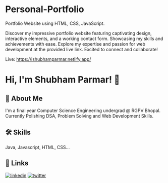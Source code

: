 # Personal-Portfolio

Portfolio Website using HTML, CSS, JavaScript.

Discover my impressive portfolio website featuring captivating design, interactive elements, and a working contact form. Showcasing my skills and achievements with ease. Explore my expertise and passion for web development at the provided live link. Excited to connect and collaborate!

Live: https://ishubhamparmar.netlify.app/

# Hi, I'm Shubham Parmar! 👋

## 🚀 About Me

I'm a final year Computer Science Engineering undergrad @ RGPV Bhopal. Currently Polishing DSA, Problem Solving and Web Development Skills.

## 🛠 Skills

Java, Javascript, HTML, CSS...

## 🔗 Links

[![linkedin](https://img.shields.io/badge/linkedin-0A66C2?style=for-the-badge&logo=linkedin&logoColor=white)](https://www.linkedin.com/in/ishubhamparmar)
[![twitter](https://img.shields.io/badge/twitter-1DA1F2?style=for-the-badge&logo=twitter&logoColor=white)](https://twitter.com/ishubhamparmar)
